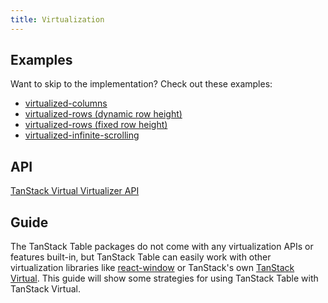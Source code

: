 ```yaml
---
title: Virtualization
---
```


## Examples

Want to skip to the implementation? Check out these examples:

- [virtualized-columns](../examples/react/virtualized-columns)
- [virtualized-rows (dynamic row height)](../examples/react/virtualized-rows)
- [virtualized-rows (fixed row height)](../../../../virtual/v3/docs/examples/react/table)
- [virtualized-infinite-scrolling](../examples/react/virtualized-infinite-scrolling)

## API

[TanStack Virtual Virtualizer API](../../../../virtual/v3/docs/api/virtualizer)

## Guide

The TanStack Table packages do not come with any virtualization APIs or features built-in, but TanStack Table can easily work with other virtualization libraries like [react-window](https://www.npmjs.com/package/react-window) or TanStack's own [TanStack Virtual](https://tanstack.com/virtual/v3). This guide will show some strategies for using TanStack Table with TanStack Virtual.
